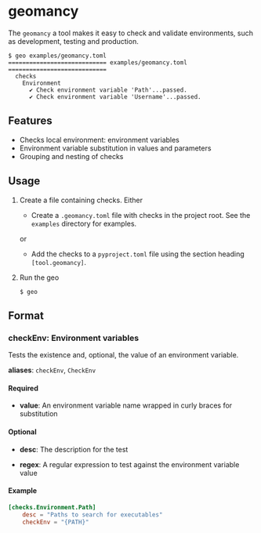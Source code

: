 # geomancy

The ``geomancy`` a tool makes it easy to check and validate environments, such
as development, testing and production.

```shell
$ geo examples/geomancy.toml
============================ examples/geomancy.toml ============================
  checks
    Environment
      ✔ Check environment variable 'Path'...passed.
      ✔ Check environment variable 'Username'...passed.
```

## Features
- Checks local environment: environment variables
- Environment variable substitution in values and parameters
- Grouping and nesting of checks

## Usage
1. Create a file containing checks. Either

   - Create a ``.geomancy.toml`` file with checks in the project root. See the
      ``examples`` directory for examples.

   or

   - Add the checks to a ``pyproject.toml`` file using the section heading
     ``[tool.geomancy]``.

2. Run the geo

   ```shell
   $ geo
   ```

## Format

### checkEnv: Environment variables

Tests the existence and, optional, the value of an environment variable.

__aliases__: ``checkEnv``, ``CheckEnv``

#### Required

- __value__: An environment variable name wrapped in curly braces for
  substitution

#### Optional
- __desc__: The description for the test

- __regex__: A regular expression to test against the environment variable value

#### Example

```toml
[checks.Environment.Path]
    desc = "Paths to search for executables"
    checkEnv = "{PATH}"
```
